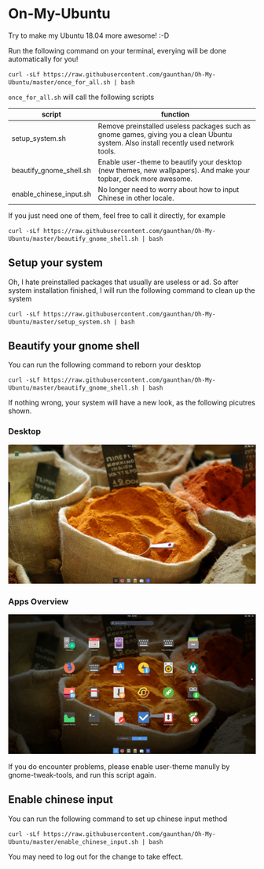 # On-My-Ubuntu
Try to make my Ubuntu 18.04 more awesome! :-D

Run the following command on your terminal, everying will be done automatically for you!

	curl -sLf https://raw.githubusercontent.com/gaunthan/Oh-My-Ubuntu/master/once_for_all.sh | bash

`once_for_all.sh` will call the following scripts

|script|function|
|--|--|
|setup_system.sh|Remove preinstalled useless packages such as gnome games, giving you a clean Ubuntu system. Also install recently used network tools.|
|beautify_gnome_shell.sh|Enable user-theme to beautify your desktop (new themes, new wallpapers). And make your topbar, dock more awesome.|
|enable_chinese_input.sh|No longer need to worry about how to input Chinese in other locale.|

If you just need one of them, feel free to call it directly, for example

	curl -sLf https://raw.githubusercontent.com/gaunthan/Oh-My-Ubuntu/master/beautify_gnome_shell.sh | bash

## Setup your system
Oh, I hate preinstalled packages that usually are useless or ad. So after system installation finished, I will run the following command to clean up the system

	curl -sLf https://raw.githubusercontent.com/gaunthan/Oh-My-Ubuntu/master/setup_system.sh | bash


## Beautify your gnome shell
You can run the following command to reborn your desktop

	curl -sLf https://raw.githubusercontent.com/gaunthan/Oh-My-Ubuntu/master/beautify_gnome_shell.sh | bash

If nothing wrong, your system will have a new look, as the following picutres shown.

### Desktop

![](./screenshots/Desktop.png)

### Apps Overview

![](./screenshots/Apps-Overview.png)

If you do encounter problems, please enable user-theme manully by gnome-tweak-tools, and run this script again.


## Enable chinese input
You can run the following command to set up chinese input method

	curl -sLf https://raw.githubusercontent.com/gaunthan/Oh-My-Ubuntu/master/enable_chinese_input.sh | bash

You may need to log out for the change to take effect.


